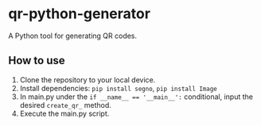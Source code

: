 # qr-python-generator
A Python tool for generating QR codes.

## How to use
1) Clone the repository to your local device.
2) Install dependencies: ```pip install segno```, ```pip install Image```
3) In main.py under the ```if __name__ == '__main__':``` conditional, input the desired ```create_qr_``` method.
4) Execute the main.py script.
